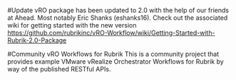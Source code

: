 #Update
vRO package has been updated to 2.0 with the help of our friends at Ahead.  Most notably Eric Shanks (eshanks16).  Check out the associated wiki for getting started with the new version https://github.com/rubrikinc/vRO-Workflow/wiki/Getting-Started-with-Rubrik-2.0-Package

#Community vRO Workflows for Rubrik
This is a community project that provides example VMware vRealize Orchestrator Workflows for Rubrik by way of the published RESTful APIs.



